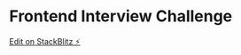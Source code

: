 # Frontend Interview Challenge

[Edit on StackBlitz ⚡️](https://stackblitz.com/edit/angular-ivy-mmojib)
